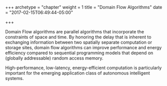 +++
archetype = "chapter"
weight = 1
title = "Domain Flow Algorithms"
date = "2017-02-15T06:49:44-05:00"

+++

Domain Flow algorithms are parallel algorithms that incorporate the constraints of space and time.
By honoring the delay that is inherent to exchanging information between two spatially
separate computation or storage sites, domain flow algorithms can improve performance and energy efficiency
compared to sequential programming models that depend on (globally addressable) random access memory.

High-performance, low-latency, energy-efficient computation is particularly important for the 
emerging application class of autonomous intelligent systems.
